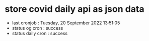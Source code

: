 # store covid daily api as json data

- last cronjob : Tuesday, 20 September 2022 13:51:05
- status og cron : success
- status daily cron : success
      
      